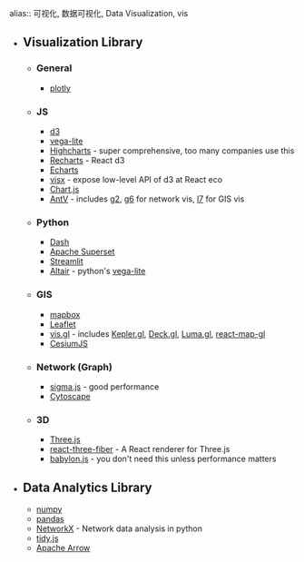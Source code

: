alias:: 可视化, 数据可视化, Data Visualization, vis

- ## Visualization Library
	- ### General
		- [plotly](https://plotly.com)
	- ### JS
		- [d3](https://d3js.org)
		- [vega-lite](https://vega.github.io/vega-lite/)
		- [Highcharts](https://www.highcharts.com) - super comprehensive, too many companies use this
		- [Recharts](https://recharts.org) - React d3
		- [Echarts](https://echarts.apache.org/en/index.html)
		- [visx](https://github.com/airbnb/visx) - expose low-level API of d3 at React eco
		- [Chart.js](https://www.chartjs.org)
		- [AntV](https://antv.vision) - includes [g2](https://g2.antv.vision), [g6](https://g6.antv.vision) for network vis, [l7](https://l7.antv.vision) for GIS vis
	- ### Python
		- [Dash](https://dash.plotly.com)
		- [Apache Superset](https://superset.apache.org)
		- [Streamlit](https://streamlit.io)
		- [Altair](https://altair-viz.github.io/index.html) - python's [vega-lite](https://vega.github.io/vega-lite/)
	- ### GIS
		- [mapbox](https://docs.mapbox.com)
		- [Leaflet](https://leafletjs.com)
		- [vis.gl](https://vis.gl/frameworks/) - includes [Kepler.gl](https://kepler.gl), [Deck.gl](https://deck.gl), [Luma.gl](https://luma.gl), [react-map-gl](http://visgl.github.io/react-map-gl/)
		- [CesiumJS](https://cesium.com/platform/cesiumjs/)
	- ### Network (Graph)
		- [sigma.js](https://www.sigmajs.org) - good performance
		- [Cytoscape](https://cytoscape.org)
	- ### 3D
		- [Three.js](https://threejs.org)
		- [react-three-fiber](https://github.com/pmndrs/react-three-fiber) - A React renderer for Three.js
		- [babylon.js](https://www.babylonjs.com) - you don't need this unless performance matters
- ## Data Analytics Library
	- [numpy](https://numpy.org)
	- [pandas](https://pandas.pydata.org)
	- [NetworkX](https://networkx.org) - Network data analysis in python
	- [tidy.js](https://pbeshai.github.io/tidy/)
	- [Apache Arrow](https://arrow.apache.org)